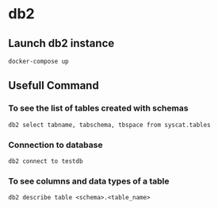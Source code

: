 # db2

## Launch db2 instance

    docker-compose up


## Usefull Command

### To see the list of tables created with schemas

    db2 select tabname, tabschema, tbspace from syscat.tables   

### Connection to database

    db2 connect to testdb

### To see columns and data types of a table

    db2 describe table <schema>.<table_name>
